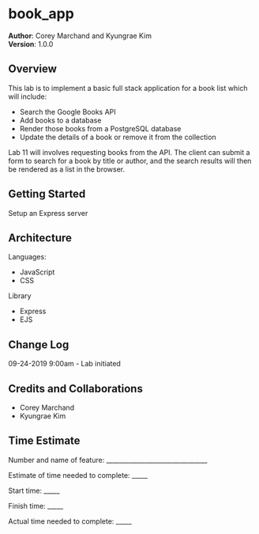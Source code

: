 # book_app

**Author**: Corey Marchand and Kyungrae Kim  
**Version**: 1.0.0

## Overview
This lab is to implement a basic full stack application for a book list which will include:
* Search the Google Books API
* Add books to a database
* Render those books from a PostgreSQL database
* Update the details of a book or remove it from the collection

Lab 11 will involves requesting books from the API. The client can submit a form to search for a book by title or author, and the search results will then be rendered as a list in the browser.

## Getting Started
Setup an Express server


<!-- What are the steps that a user must take in order to build this app on their own machine and get it running? -->

## Architecture
Languages:
* JavaScript
* CSS

Library
* Express
* EJS
<!-- Provide a detailed description of the application design. What technologies (languages, libraries, etc) you're using, and any other relevant design information. -->

## Change Log

09-24-2019 9:00am - Lab initiated
<!-- Use this area to document the iterative changes made to your application as each feature is successfully implemented. Use time stamps. Here's an examples: -->

## Credits and Collaborations
* Corey Marchand
* Kyungrae Kim

## Time Estimate
Number and name of feature: ________________________________

Estimate of time needed to complete: _____

Start time: _____

Finish time: _____

Actual time needed to complete: _____
